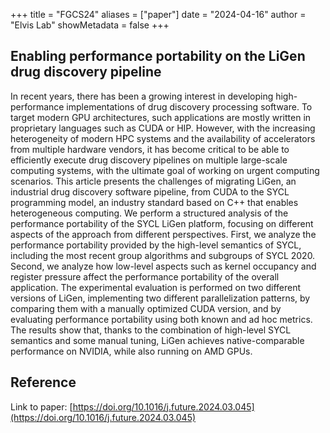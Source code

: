 +++
title = "FGCS24"
aliases = ["paper"]
date = "2024-04-16"
author = "Elvis Lab"
showMetadata = false
+++

## Enabling performance portability on the LiGen drug discovery pipeline

In recent years, there has been a growing interest in developing high-performance implementations of drug discovery processing software. To target modern GPU architectures, such applications are mostly written in proprietary languages such as CUDA or HIP. However, with the increasing heterogeneity of modern HPC systems and the availability of accelerators from multiple hardware vendors, it has become critical to be able to efficiently execute drug discovery pipelines on multiple large-scale computing systems, with the ultimate goal of working on urgent computing scenarios. This article presents the challenges of migrating LiGen, an industrial drug discovery software pipeline, from CUDA to the SYCL programming model, an industry standard based on C++ that enables heterogeneous computing. We perform a structured analysis of the performance portability of the SYCL LiGen platform, focusing on different aspects of the approach from different perspectives. First, we analyze the performance portability provided by the high-level semantics of SYCL, including the most recent group algorithms and subgroups of SYCL 2020. Second, we analyze how low-level aspects such as kernel occupancy and register pressure affect the performance portability of the overall application. The experimental evaluation is performed on two different versions of LiGen, implementing two different parallelization patterns, by comparing them with a manually optimized CUDA version, and by evaluating performance portability using both known and ad hoc metrics. The results show that, thanks to the combination of high-level SYCL semantics and some manual tuning, LiGen achieves native-comparable performance on NVIDIA, while also running on AMD GPUs.

## Reference

Link to paper: [https://doi.org/10.1016/j.future.2024.03.045](https://doi.org/10.1016/j.future.2024.03.045)
